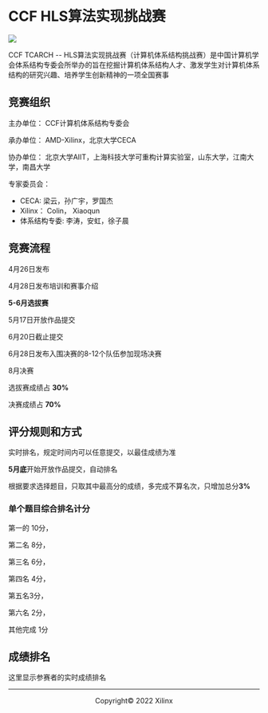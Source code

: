 # CCF HLS算法实现挑战赛

![](./images/cover.jpg)

CCF TCARCH -- HLS算法实现挑战赛（计算机体系结构挑战赛）是中国计算机学会体系结构专委会所举办的旨在挖掘计算机体系结构人才、激发学生对计算机体系结构的研究兴趣、培养学生创新精神的一项全国赛事

## 竞赛组织
主办单位： CCF计算机体系结构专委会

承办单位： AMD-Xilinx，北京大学CECA

协办单位： 北京大学AIIT，上海科技大学可重构计算实验室，山东大学，江南大学，南昌大学

专家委员会：
+ CECA: 梁云，孙广宇，罗国杰
+ Xilinx： Colin， Xiaoqun
+ 体系结构专委:   李涛，安虹，徐子晨


## 竞赛流程


4月26日发布

4月28日发布培训和赛事介绍

**5-6月选拔赛**

5月17日开放作品提交

6月20日截止提交

6月28日发布入围决赛的8-12个队伍参加现场决赛

8月决赛

选拔赛成绩占 **30%**

决赛成绩占 **70%**

## 评分规则和方式

实时排名，规定时间内可以任意提交，以最佳成绩为准

**5月底**开始开放作品提交，自动排名

根据要求选择题目，只取其中最高分的成绩，多完成不算名次，只增加总分**3%**

### 单个题目综合排名计分

第一的 10分， 

第二名 8分，

第三名 6分，

第四名 4分，

第五名3分，

第六名 2分，

其他完成 1分




## 成绩排名

这里显示参赛者的实时成绩排名

---------------------------------------
<p align="center">Copyright&copy; 2022 Xilinx</p>
